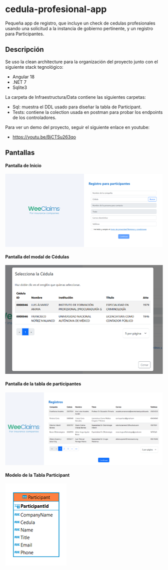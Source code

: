 # cedula-profesional-app
Pequeña app de registro, que incluye un check de cedulas profesionales usando una solicitud a la instancia de gobierno pertinente,
y un registro para Participantes. 

## Descripción

Se uso la clean architecture para la organización del proyecto junto con el siguiente stack tegnológico:

* Angular 18
* .NET 7
* Sqlite3

La carpeta de Infraestructura/Data contiene las siguientes carpetas:

* Sql: muestra el DDL usado para diseñar la tabla de Participant.
* Tests: contiene la colection usada en postman para probar los endpoints de los controladores.

Para ver un demo del proyecto, seguir el siguiente enlace en youtube:
* https://youtu.be/BjCTSu263qo

## Pantallas

#### Pantalla de Inicio

![plot](./Client/public/assets/images/home-screen.png)

#### Pantalla del modal de Cédulas

![plot](./Client/public/assets/images/cedula-screen.png)

#### Pantalla de la tabla de participantes

![plot](./Client/public/assets/images/records-screen.png)

#### Modelo de la Tabla Participant

![plot](./Client/public/assets/images/participant-table.png)